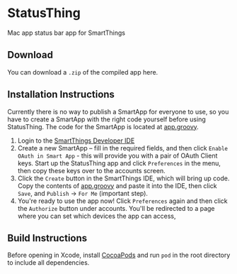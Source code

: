 StatusThing
===========

Mac app status bar app for SmartThings

## Download
You can download a `.zip` of the compiled app here. 

## Installation Instructions 

Currently there is no way to publish a SmartApp for everyone to use, so you have to create a SmartApp with the right code yourself before using StatusThing. The code for the SmartApp is located at [app.groovy](app.groovy).

1. Login to the [SmartThings Developer IDE](https://graph.api.smartthings.com)
2. Create a new SmartApp – fill in the required fields, and then click `Enable OAuth in Smart App` - this will provide you with a pair of OAuth Client keys. Start up the StatusThing app and click `Preferences` in the menu, then copy these keys over to the accounts screen. 
3. Click the `Create` button in the SmartThings IDE, which will bring up code. Copy the contents of [app.groovy](app.groovy) and paste it into the IDE, then click `Save`, and `Publish` &rarr; `For Me` (important step). 
4. You're ready to use the app now! Click `Preferences` again and then click the `Authorize` button under accounts. You'll be redirected to a page where you can set which devices the app can access, 

## Build Instructions 
Before opening in Xcode, install [CocoaPods](http://cocoapods.org) and run `pod` in the root directory to include all dependencies.  